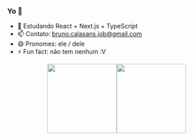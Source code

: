 ### Yo 👋

- 🌱 Estudando React + Next.js + TypeScript
- 📫 Contato: bruno.calasans.job@gmail.com
- 😄 Pronomes: ele / dele
- ⚡ Fun fact: não tem nenhum :V


<div class='git-status' style='display: flex; justify-content: center'>
  
  <img height='160' src='https://github-readme-stats.vercel.app/api?username=bruno-calasans&show_icons=true&theme=radical'/>
  <img height='160' src='https://github-readme-stats.vercel.app/api/top-langs/?username=bruno-calasans&layout=compact&theme=cobalt&hide=rich%20text%20format'/>
  
<div/>


